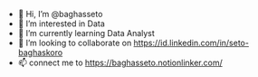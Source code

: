 - 👋 Hi, I’m @baghasseto
- 👀 I’m interested in Data
- 🌱 I’m currently learning Data Analyst
- 💞️ I’m looking to collaborate on https://id.linkedin.com/in/seto-baghaskoro
- 📫 connect me to https://baghasseto.notionlinker.com/

<!---
baghasseto/baghasseto is a ✨ special ✨ repository because its `README.md` (this file) appears on your GitHub profile.
You can click the Preview link to take a look at your changes.
--->
